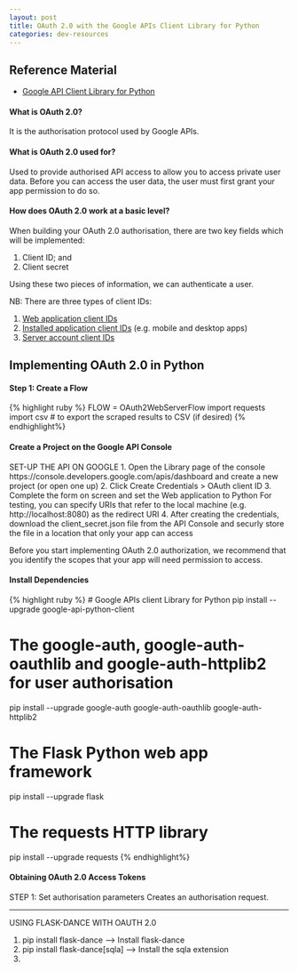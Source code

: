 ```yaml
---
layout: post
title: OAuth 2.0 with the Google APIs Client Library for Python
categories: dev-resources
---
```


<h2>Reference Material</h2>
<ul>
	<li><a href="https://developers.google.com/api-client-library/python/guide/aaa_oauth">Google API Client Library for Python</a></li>
</ul>


<h4>What is OAuth 2.0?</h4>
It is the authorisation protocol used by Google APIs. 

<h4>What is OAuth 2.0 used for?</h4>
Used to provide authorised API access to allow you to access private user data. Before you can access the user data, the user must first grant your app permission to do so.

<h4>How does OAuth 2.0 work at a basic level?</h4>
When building your OAuth 2.0 authorisation, there are two key fields which will be implemented:
<ol>
	<li>Client ID; and</li>
	<li>Client secret</li>
</ol>

Using these two pieces of information, we can authenticate a user.

NB: There are three types of client IDs:
<ol>
	<li><a href="https://developers.google.com/identity/protocols/OAuth2WebServer">Web application client IDs</a></li>
	<li><a href="https://developers.google.com/identity/protocols/OAuth2InstalledApp">Installed application client IDs</a> (e.g. mobile and desktop apps)</li>
	<li><a href="https://developers.google.com/identity/protocols/OAuth2ServiceAccount">Server account client IDs</a></li>
</ol>


<h2>Implementing OAuth 2.0 in Python</h2>

<h4>Step 1: Create a Flow</h4>
{% highlight ruby %}
FLOW = OAuth2WebServerFlow 
import requests 
import csv # to export the scraped results to CSV (if desired)
{% endhighlight%}


<h4>Create a Project on the Google API Console</h4>
SET-UP THE API ON GOOGLE
1. Open the Library page of the console https://console.developers.google.com/apis/dashboard and create a new project (or open one up)
2. Click Create Credentials > OAuth client ID
3. Complete the form on screen and set the Web application to Python
	For testing, you can specify URIs that refer to the local machine (e.g. http://localhost:8080) as the redirect URI
4. After creating the credentials, download the client_secret.json file from the API Console and securly store the file in a location that only your app can access

Before you start implementing OAuth 2.0 authorization, we recommend that you identify the scopes that your app will need permission to access.


<h4>Install Dependencies</h4>
{% highlight ruby %}
# Google APIs client Library for Python
pip install --upgrade google-api-python-client

# The google-auth, google-auth-oauthlib and google-auth-httplib2 for user authorisation
pip install --upgrade google-auth google-auth-oauthlib google-auth-httplib2

# The Flask Python web app framework
pip install --upgrade flask

# The requests HTTP library
pip install --upgrade requests
{% endhighlight%}


<h4>Obtaining OAuth 2.0 Access Tokens</h4>

STEP 1: Set authorisation parameters
Creates an authorisation request.







--------------------------------
USING FLASK-DANCE WITH OAUTH 2.0

1. pip install flask-dance --> Install flask-dance
2. pip install flask-dance[sqla] --> Install the sqla extension
3. 




